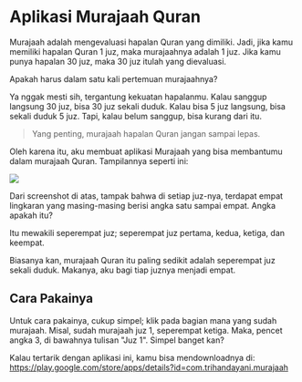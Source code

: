 # Aplikasi Murajaah Quran

Murajaah adalah mengevaluasi hapalan Quran yang dimiliki. Jadi, jika kamu memiliki hapalan Quran 1 juz, maka murajaahnya adalah 1 juz. Jika kamu punya hapalan 30 juz, maka 30 juz itulah yang dievaluasi.

Apakah harus dalam satu kali pertemuan murajaahnya?

Ya nggak mesti sih, tergantung kekuatan hapalanmu. Kalau sanggup langsung 30 juz, bisa 30 juz sekali duduk. Kalau bisa 5 juz langsung, bisa sekali duduk 5 juz. Tapi, kalau belum sanggup, bisa kurang dari itu.

> Yang penting, murajaah hapalan Quran jangan sampai lepas.

Oleh karena itu, aku membuat aplikasi Murajaah yang bisa membantumu dalam murajaah Quran. Tampilannya seperti ini:

![](https://i.ibb.co/z2LLQsC/Screenshot-2022-07-12-10-25-19-27.png)

Dari screenshot di atas, tampak bahwa di setiap juz-nya, terdapat empat lingkaran yang masing-masing berisi angka satu sampai empat. Angka apakah itu? 

Itu mewakili seperempat juz; seperempat juz pertama, kedua, ketiga, dan keempat.

Biasanya kan, murajaah Quran itu paling sedikit adalah seperempat juz sekali duduk. Makanya, aku bagi tiap juznya menjadi empat.

## Cara Pakainya

Untuk cara pakainya, cukup simpel; klik pada bagian mana yang sudah murajaah. Misal, sudah murajaah juz 1, seperempat ketiga. Maka, pencet angka 3, di bawahnya tulisan "Juz 1". Simpel banget kan?

Kalau tertarik dengan aplikasi ini, kamu bisa mendownloadnya di: https://play.google.com/store/apps/details?id=com.trihandayani.murajaah
